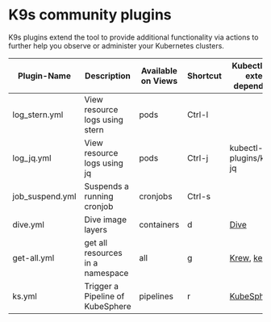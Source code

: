 # K9s community plugins

K9s plugins extend the tool to provide additional functionality via actions to further help you observe or administer your Kubernetes clusters.

| Plugin-Name     | Description                      | Available on Views | Shortcut | Kubectl plugin, external dependencies                                                 |
|-----------------|----------------------------------|--------------------|----------|---------------------------------------------------------------------------------------|
| log_stern.yml   | View resource logs using stern   | pods               | Ctrl-l   |                                                                                       |
| log_jq.yml      | View resource logs using jq      | pods               | Ctrl-j   | kubectl-plugins/kubectl-jq                                                            |
| job_suspend.yml | Suspends a running cronjob       | cronjobs           | Ctrl-s   |                                                                                       |
| dive.yml        | Dive image layers                | containers         | d        | [Dive](https://github.com/wagoodman/dive)                                             |
| get-all.yml     | get all resources in a namespace | all                | g        | [Krew](https://krew.sigs.k8s.io/), [ketall](https://github.com/corneliusweig/ketall/) |
| ks.yml          | Trigger a Pipeline of KubeSphere | pipelines          | r        | [KubeSphere CLI](https://github.com/kubesphere-sigs/ks)                               |
